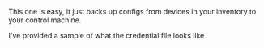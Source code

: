 This one is easy, it just backs up configs from devices in your inventory to your control machine.

I've provided a sample of what the credential file looks like
